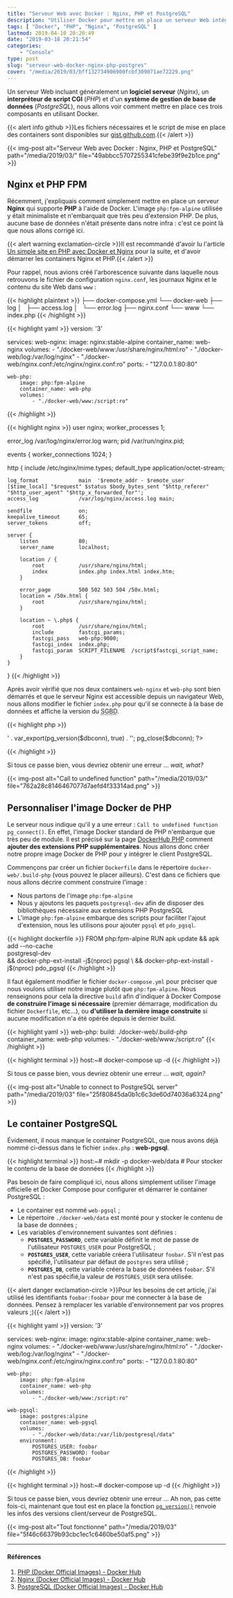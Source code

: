 ```yaml
---
title: "Serveur Web avec Docker : Nginx, PHP et PostgreSQL"
description: "Utiliser Docker pour mettre en place un serveur Web intégrant une base de données PostgreSQL, PHP-FPM et servi par Nginx."
tags: [ "Docker", "PHP", "Nginx", "PostgreSQL" ]
lastmod: 2019-04-10 20:20:49
date: "2019-03-18 20:21:54"
categories:
    - "Console"
type: post
slug: "serveur-web-docker-nginx-php-postgres"
cover: "/media/2019/03/bff132734906900fcbf309071ae72229.png"
---
```


Un serveur Web incluant généralement un **logiciel serveur** (_Nginx_), un **interpréteur de script CGI** (_PHP_) et d'un **système de gestion de base de données** (_PostgreSQL_), nous allons voir comment mettre en place ces trois composants en utilisant Docker.

<!-- more -->

{{< alert info github >}}Les fichiers nécessaires et le script de mise en place des containers sont disponibles sur [gist.github.com](https://gist.github.com/vonKrafft/18019dedb49eae01035489bbb9ff856c).{{< /alert >}}

{{< img-post alt="Serveur Web avec Docker : Nginx, PHP et PostgreSQL" path="/media/2019/03/" file="49abbcc5707255341cfebe39f9e2b1ce.png" >}}

## Nginx et PHP FPM

Récemment, j'expliquais comment simplement mettre en place un serveur **Nginx** qui supporte **PHP** à l'aide de Docker. L'image `php:fpm-alpine` utilisée y était minimaliste et n'embarquait que très peu d'extension PHP. De plus, aucune base de données n'était présente dans notre infra : c'est ce point là que nous allons corrigé ici.

{{< alert warning exclamation-circle >}}Il est recommandé d'avoir lu l'article [Un simple site en PHP avec Docker et Nginx](/console/simple-site-php-avec-docker-nginx) pour la suite, et d'avoir démarrer les containers Nginx et PHP.{{< /alert >}}

Pour rappel, nous avions créé l'arborescence suivante dans laquelle nous retrouvons le fichier de configuration `nginx.conf`, les journaux Nginx et le contenu du site Web dans `www` :

{{< highlight plaintext >}}
├── docker-compose.yml
└── docker-web
    ├── log
    │   ├── access.log
    │   └── error.log
    ├── nginx.conf
    └── www
        └── index.php
{{< /highlight >}}

{{< highlight yaml >}}
version: '3'

services:
    web-nginx:
        image: nginx:stable-alpine
        container_name: web-nginx
        volumes:
            - "./docker-web/www:/usr/share/nginx/html:ro"
            - "./docker-web/log:/var/log/nginx"
            - "./docker-web/nginx.conf:/etc/nginx/nginx.conf:ro"
        ports:
            - "127.0.0.1:80:80"

    web-php:
        image: php:fpm-alpine
        container_name: web-php
        volumes:
            - "./docker-web/www:/script:ro"
{{< /highlight >}}

{{< highlight nginx >}}
user                       nginx;
worker_processes           1;

error_log                  /var/log/nginx/error.log warn;
pid                        /var/run/nginx.pid;

events {
    worker_connections     1024;
}

http {
    include                /etc/nginx/mime.types;
    default_type           application/octet-stream;
    
    log_format             main  '$remote_addr - $remote_user [$time_local] "$request" $status $body_bytes_sent "$http_referer" "$http_user_agent" "$http_x_forwarded_for"';
    access_log             /var/log/nginx/access.log main;
    
    sendfile               on;
    keepalive_timeout      65;
    server_tokens          off;

    server {
        listen             80;
        server_name        localhost;
        
        location / {
            root           /usr/share/nginx/html;
            index          index.php index.html index.htm;
        }
        
        error_page         500 502 503 504 /50x.html;
        location = /50x.html {
            root           /usr/share/nginx/html;
        }

        location ~ \.php$ {
            root           /usr/share/nginx/html;
            include        fastcgi_params;
            fastcgi_pass   web-php:9000;
            fastcgi_index  index.php;
            fastcgi_param  SCRIPT_FILENAME  /script$fastcgi_script_name;
        }
    }
}
{{< /highlight >}}

Après avoir vérifié que nos deux containers `web-nginx` et `web-php` sont bien démarrés et que le serveur Nginx est accessible depuis un navigateur Web, nous allons modifier le fichier `index.php` pour qu'il se connecte à la base de données et affiche la version du <abbr title="Système de Gestion de Base de Données">SGBD</abbr>.

{{< highlight php >}}
<?php
$dbconn = pg_connect('host=web-pgsql port=5432 dbname=foobar user=foobar password=foobar')
    or die('Could not connect');
     
echo '<pre>' . var_export(pg_version($dbconn), true) . '</pre>';

pg_close($dbconn);
?>
{{< /highlight >}}

Si tous ce passe bien, vous devriez obtenir une erreur ... _wait, what?_

{{< img-post alt="Call to undefined function" path="/media/2019/03/" file="762a28c8146467077d7aefd4f33314ad.png" >}}

## Personnaliser l'image Docker de PHP

Le serveur nous indique qu'il y a une erreur : `Call to undefined function pg_connect()`. En effet, l'image Docker standard de PHP n'embarque que très peu de module. Il est précisé sur la page [DockerHub PHP](https://hub.docker.com/_/php) comment **ajouter des extensions PHP supplémentaires**. Nous allons donc créer notre propre image Docker de PHP pour y intégrer le client PostgreSQL.

Commençons par créer un fichier `Dockerfile` dans le répertoire `docker-web/.build-php` (vous pouvez le placer ailleurs). C'est dans ce fichiers que nous allons décrire comment construire l'image :

- Nous partons de l'image `php:fpm-alpine`
- Nous y ajoutons les paquets `postgresql-dev` afin de disposer des bibliothèques nécessaire aux extensions PHP PostgreSQL
- L'image `php:fpm-alpine` embarque des scripts pour faciliter l'ajout d'extension, nous les utilisons pour ajouter `pgsql` et `pdo_pgsql`.

{{< highlight dockerfile >}}
FROM php:fpm-alpine
RUN apk update && apk add --no-cache \
        postgresql-dev \
    && docker-php-ext-install -j$(nproc) pgsql \
    && docker-php-ext-install -j$(nproc) pdo_pgsql
{{< /highlight >}}

Il faut également modifier le fichier `docker-compose.yml` pour préciser que nous voulons utiliser notre image plutôt que `php:fpm-alpine`. Nous renseignons pour cela la directive `build` afin d'indiquer à Docker Compose **de construire l'image si nécessaire** (premier démarrage, modification du fichier `Dockerfile`, etc...), ou **d'utiliser la dernière image construite** si aucune modification n'a été opérée depuis le dernier build.

{{< highlight yaml >}}
web-php:
    build: ./docker-web/.build-php
    container_name: web-php
    volumes:
        - "./docker-web/www:/script:ro"
{{< /highlight >}}

{{< highlight terminal >}}
host:~# docker-compose up -d
{{< /highlight >}}

Si tous ce passe bien, vous devriez obtenir une erreur ... _wait, again?_

{{< img-post alt="Unable to connect to PostgreSQL server" path="/media/2019/03" file="25f80845da0b1c6c3de60d74036a6324.png" >}}

## Le container PostgreSQL

Évidement, il nous manque le container PostgreSQL, que nous avons déjà nommé ci-dessus dans le fichier `index.php` : **web-pgsql**.

{{< highlight terminal >}}
host:~# mkdir -p docker-web/data # Pour stocker le contenu de la base de données
{{< /highlight >}}

Pas besoin de faire compliqué ici, nous allons simplement utiliser l'image officielle et Docker Compose pour configurer et démarrer le container PostgreSQL :

- Le container est nommé `web-pgsql` ;
- Le répertoire `./docker-web/data` est monté pour y stocker le contenu de la base de données ;
- Les variables d'environnement suivantes sont définies :
    - **`POSTGRES_PASSWORD`**, cette variable définit le mot de passe de l'utilisateur `POSTGRES_USER` pour PostgreSQL ;
    - **`POSTGRES_USER`**, cette variable créera l'utilisateur `foobar`. S'il n'est pas spécifié, l'utilisateur par défaut de `postgres` sera utilisé ;
    - **`POSTGRES_DB`**, cette variable créera la base de données `foobar`. S'il n'est pas spécifié,la valeur de `POSTGRES_USER` sera utilisée.

{{< alert danger exclamation-circle >}}Pour les besoins de cet article, j'ai utilisé les identifiants `foobar:foobar` pour me connecter à la base de données. Pensez à remplacer les variable d'environnement par vos propres valeurs ;){{< /alert >}}

{{< highlight yaml >}}
version: '3'

services:
    web-nginx:
        image: nginx:stable-alpine
        container_name: web-nginx
        volumes:
            - "./docker-web/www:/usr/share/nginx/html:ro"
            - "./docker-web/log:/var/log/nginx"
            - "./docker-web/nginx.conf:/etc/nginx/nginx.conf:ro"
        ports:
            - "127.0.0.1:80:80"

    web-php:
        image: php:fpm-alpine
        container_name: web-php
        volumes:
            - "./docker-web/www:/script:ro"

    web-pgsql:
        image: postgres:alpine
        container_name: web-pgsql
        volumes:
            - "./docker-web/data:/var/lib/postgresql/data"
        environment:
            POSTGRES_USER: foobar
            POSTGRES_PASSWORD: foobar
            POSTGRES_DB: foobar
{{< /highlight >}}

{{< highlight terminal >}}
host:~# docker-compose up -d
{{< /highlight >}}

Si tous ce passe bien, vous devriez obtenir une erreur ... Ah non, pas cette fois-ci, maintenant que tout est en place la fonction [`pg_version()`](https://secure.php.net/manual/fr/function.pg-version.php) renvoie les infos des versions client/serveur de PostgreSQL.

{{< img-post alt="Tout fonctionne" path="/media/2019/03" file="5f46c66379b93cbc1ec1c6460be50af5.png" >}}

---

#### Références

1. [PHP (Docker Official Images) - Docker Hub](https://hub.docker.com/_/php)
2. [Nginx (Docker Official Images) - Docker Hub](https://hub.docker.com/_/nginx)
3. [PostgreSQL (Docker Official Images) - Docker Hub](https://hub.docker.com/_/postgres)

